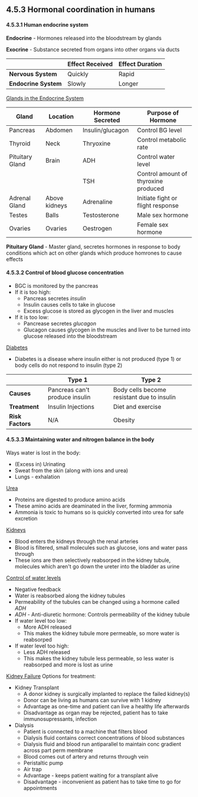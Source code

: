 ## 4.5.3 Hormonal coordination in humans

#### 4.5.3.1 Human endocrine system

**Endocrine** - Hormones released into the bloodstream by glands

**Exocrine** - Substance secreted from organs into other organs via ducts

| |Effect Received|Effect Duration|
|---|---|---|
|**Nervous System**|Quickly|Rapid|
|**Endocrine System**|Slowly|Longer|

<u>Glands in the Endocrine System</u>

|Gland|Location|Hormone Secreted|Purpose of Hormone|
|---|---|---|---|
|Pancreas|Abdomen|Insulin/glucagon|Control BG level|
|Thyroid|Neck|Thryoxine|Control metabolic rate|
|Pituitary Gland|Brain|ADH|Control water level|
| | |TSH|Control amount of thyroxine produced|
|Adrenal Gland|Above kidneys|Adrenaline|Initiate fight or flight response|
|Testes|Balls|Testosterone|Male sex hormone|
|Ovaries|Ovaries|Oestrogen|Female sex hormone|

**Pituitary Gland** - Master gland, secretes hormones in response to body conditions which act on other glands which produce homrones to cause effects

#### 4.5.3.2 Control of blood glucose concentration

* BGC is monitored by the pancreas
* If it is too high:
	* Pancreas secretes *insulin*
	* Insulin causes cells to take in glucose
	* Excess glucose is stored as glycogen in the liver and muscles
* If it is too low:
	* Pancrease secretes *glucagon*
	* Glucagon causes glycogen in the muscles and liver to be turned into glucose released into the bloodstream

<u>Diabetes</u>
* Diabetes is a disease where insulin either is not produced (type 1) or body cells do not respond to insulin (type 2) 

| |Type 1|Type 2|
|---|---|---|
|**Causes**|Pancreas can't produce insulin|Body cells become resistant due to insulin|
|**Treatment**|Insulin Injections|Diet and exercise|
|**Risk Factors**|N/A|Obesity|

#### 4.5.3.3 Maintaining water and nitrogen balance in the body

Ways water is lost in the body:
* (Excess in) Urinating
* Sweat from the skin (along with ions and urea)
* Lungs - exhalation

<u>Urea</u>
* Proteins are digested to produce amino acids
* These amino acids are deaminated in the liver, forming ammonia
* Ammonia is toxic to humans so is quickly converted into urea for safe excretion

<u>Kidneys</u>
* Blood enters the kidneys through the renal arteries
* Blood is filtered, small molecules such as glucose, ions and water pass through
* These ions are then selectively reabsorped in the kidney tubule, molecules which aren't go down the ureter into the bladder as urine

<u>Control of water levels</u>
* Negative feedback
* Water is reabsorbed along the kidney tubules
* Permeability of the tubules can be changed using a hormone called *ADH*
* *ADH* - Anti-diuretic hormone: Controls permeability of the kidney tubule
* If water level too low:
	* More ADH released
	* This makes the kidney tubule more permeable, so more water is reabsorped
* If water level too high:
	* Less ADH released
	* This makes the kidney tubule less permeable, so less water is reabsorped and more is lost as urine

<u>Kidney Failure</u>
Options for treatment:
* Kidney Transplant
	* A donor kidney is surgically implanted to replace the failed kidney(s)
	* Donor can be living as humans can survive with 1 kidney
	* Advantage as one-time and patient can live a healthy life afterwards
	* Disadvantage as organ may be rejected, patient has to take immunosupressants, infection
* Dialysis
	* Patient is connected to a machine that filters blood
	* Dialysis fluid contains correct concentrations of blood substances
	* Dialysis fluid and blood run antiparallel to maintain conc gradient across part perm membrane
	* Blood comes out of artery and returns through vein
	* Peristaltic pump
	* Air trap
	* Advantage - keeps patient waiting for a transplant alive
	* Disadvantage - inconvenient as patient has to take time to go for appointments